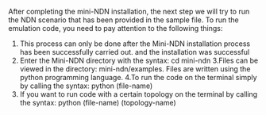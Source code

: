 After completing the mini-NDN installation, the next step we will try to run the NDN scenario that has been provided in the sample file. To run the emulation code, you need to pay attention to the following things:

1. This process can only be done after the Mini-NDN installation process has been successfully carried out. and the installation was successful
2. Enter the Mini-NDN directory with the syntax: cd mini-ndn
3.Files can be viewed in the directory: mini-ndn/examples. Files are written using the python programming language.
4.To run the code on the terminal simply by calling the syntax: python (file-name)
5. If you want to run code with a certain topology on the terminal by calling the syntax: python (file-name) (topology-name)
